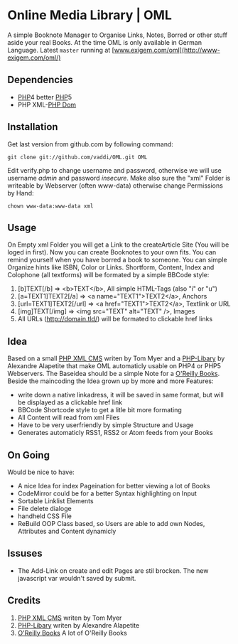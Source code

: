 # Online Media Library | OML #

A simple Booknote Manager to Organise Links, Notes, Borred or other stuff aside your real Books. 
At the time OML is only available in German Language. Latest `master` running at [www.exigem.com/oml](http://www-exigem.com/oml/)


## Dependencies ##

*  [PHP][]4 better [PHP][]5
*  PHP XML-[PHP Dom][]


## Installation ##

Get last version from github.com by following command:

    git clone git://github.com/vaddi/OML.git OML

Edit verify.php to change username and password, otherwise we will use username *admin* and password *insecure*. Make also sure the "xml" Folder is writeable by Webserver (often www-data) otherwise change Permissions by Hand: 

    chown www-data:www-data xml


## Usage ##

On Empty xml Folder you will get a Link to the createArticle Site (You will be loged in first). Now you can create Booknotes to your own fits. You can remind yourself when you have borred a book to someone. You can simple Organize hints like ISBN, Color or Links. 
Shortform, Content, Index and Colophone (all textforms) will be formated by a simple BBCode style:

1.  &#91;b&#93;TEXT&#91;/b&#93; => &lt;b&gt;TEXT&lt;/b&gt;, All simple HTML-Tags (also "i" or "u")
2.  &#91;a=TEXT1&#93;TEXT2&#91;/a&#93; => &lt;a name="TEXT1"&gt;TEXT2&lt;/a&gt;, Anchors
3.  &#91;url=TEXT1&#93;TEXT2&#91;/url&#93; => &lt;a href="TEXT1"&gt;TEXT2&lt;/a&gt;, Textlink or URL
4.  &#91;img&#93;TEXT&#91;/img&#93; => &lt;img src="TEXT" alt="TEXT" /&gt;, Images
5.  All URLs (http://domain.tld/) will be formated to clickable href links


## Idea ##

Based on a small [PHP XML CMS][] writen by Tom Myer and a [PHP-Libary][] by Alexandre Alapetite that make OML automaticly usable on PHP4 or PHP5 Webservers.
The Baseidea should be a simple Note for a [O'Reilly Books][]. Beside the maincoding the Idea grown up by more and more Features:

*  write down a native linkadress, it will be saved in same format, but will be displayed as a clickable href link
*  BBCode Shortcode style to get a litle bit more formating
*  All Content will read from xml Files
*  Have to be very userfriendly by simple Structure and Usage
*  Generates automaticly RSS1, RSS2 or Atom feeds from your Books


## On Going ##

Would be nice to have:

*  A nice Idea for index Pageination for better viewing a lot of Books
*  CodeMirror could be for a better Syntax highlighting on Input
*  Sortable Linklist Elements
*  File delete dialoge
*  handheld CSS File
*  ReBuild OOP Class based, so Users are able to add own Nodes, Attributes and Content dynamicly


## Issuses ##

*  The Add-Link on create and edit Pages are stil brocken. The new javascript var wouldn't saved by submit. 

## Credits ##

1.  [PHP XML CMS][] writen by Tom Myer
2.  [PHP-Libary][] writen by Alexandre Alapetite
3.  [O'Reilly Books][] A lot of O'Reilly Books

[PHP XML CMS]: http://www.sitepoint.com/management-system-php/
[PHP-Libary]: http://alexandre.alapetite.fr/doc-alex/domxml-php4-php5/
[O'Reilly Books]: http://oreilly.com/
[PHP Dom]: http://de.php.net/manual/en/book.dom.php
[PHP]: http://php.net/


